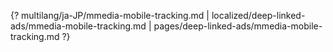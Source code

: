 {? multilang/ja-JP/mmedia-mobile-tracking.md | localized/deep-linked-ads/mmedia-mobile-tracking.md | pages/deep-linked-ads/mmedia-mobile-tracking.md ?}
